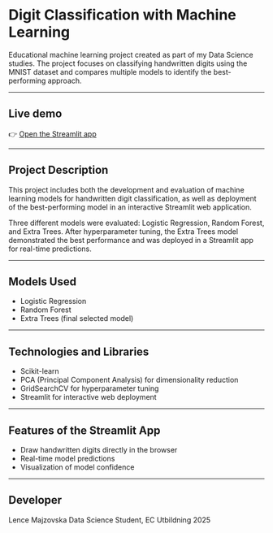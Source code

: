 # Digit Classification with Machine Learning

Educational machine learning project created as part of my Data Science studies. The project focuses on classifying handwritten digits using the MNIST dataset and compares multiple models to identify the best-performing approach.

---

## Live demo
👉 [Open the Streamlit app](https://ds24ml-8r59cjjwdshqsdstsrp7ig.streamlit.app)

---

## Project Description

This project includes both the development and evaluation of machine learning models for handwritten digit classification, as well as deployment of the best-performing model in an interactive Streamlit web application.

Three different models were evaluated: Logistic Regression, Random Forest, and Extra Trees. After hyperparameter tuning, the Extra Trees model demonstrated the best performance and was deployed in a Streamlit app for real-time predictions.

---

## Models Used

- Logistic Regression
- Random Forest
- Extra Trees (final selected model)

---

## Technologies and Libraries

- Scikit-learn
- PCA (Principal Component Analysis) for dimensionality reduction
- GridSearchCV for hyperparameter tuning
- Streamlit for interactive web deployment

---

## Features of the Streamlit App

- Draw handwritten digits directly in the browser
- Real-time model predictions
- Visualization of model confidence 

---

## Developer

Lence Majzovska
Data Science Student, EC Utbildning 2025


